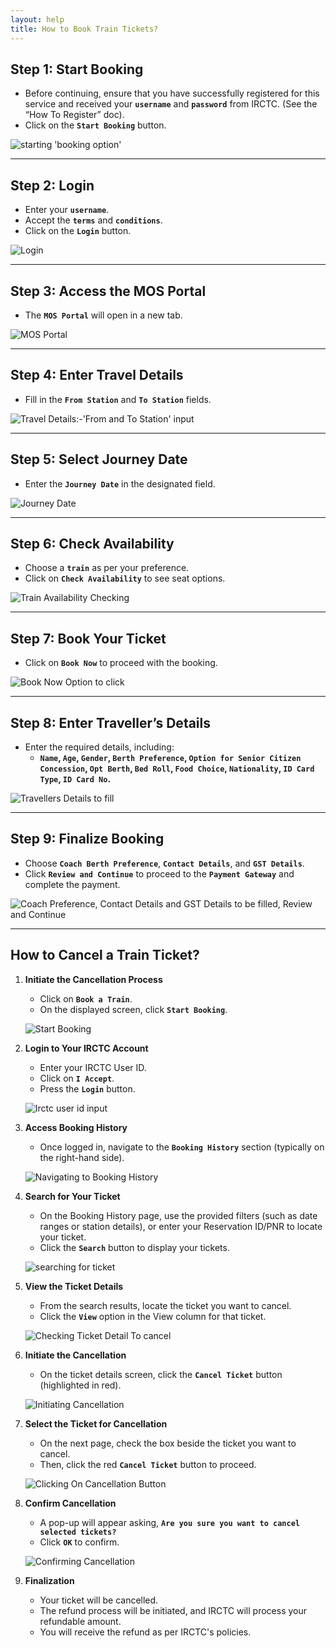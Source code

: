 ```yaml
---
layout: help
title: How to Book Train Tickets?
---
```


## Step 1: Start Booking

- Before continuing, ensure that you have successfully registered for this service and received your **`username`** and **`password`** from IRCTC. (See the “How To Register” doc).
- Click on the **`Start Booking`** button.

![starting 'booking option'](../images/help/train_booking/1.png)

---

## Step 2: Login

- Enter your **`username`**.
- Accept the **`terms`** and **`conditions`**.
- Click on the **`Login`** button.

![Login](../images/help/train_booking/2.png)

---

## Step 3: Access the MOS Portal

- The **`MOS Portal`** will open in a new tab.

![MOS Portal](../images/help/train_booking/3.png)

---

## Step 4: Enter Travel Details

- Fill in the **`From Station`** and **`To Station`** fields.

![Travel Details:-'From and To Station' input](../images/help/train_booking/4.png)

---

## Step 5: Select Journey Date

- Enter the **`Journey Date`** in the designated field.

![Journey Date](../images/help/train_booking/5.png)

---

## Step 6: Check Availability

- Choose a **`train`** as per your preference.
- Click on **`Check Availability`** to see seat options.

![Train Availability Checking](../images/help/train_booking/6.png)

---

## Step 7: Book Your Ticket

- Click on **`Book Now`** to proceed with the booking.

![Book Now Option to click](../images/help/train_booking/7.png)

---

## Step 8: Enter Traveller’s Details

- Enter the required details, including:
    - **`Name`, `Age`, `Gender`, `Berth Preference`, `Option for Senior Citizen Concession`, `Opt Berth`, `Bed Roll`, `Food Choice`, `Nationality`, `ID Card Type`, `ID Card No`.**

![Travellers Details to fill](../images/help/train_booking/8.png)

---

## Step 9: Finalize Booking

- Choose **`Coach Berth Preference`**, **`Contact Details`**, and **`GST Details`**.
- Click **`Review and Continue`** to proceed to the **`Payment Gateway`** and complete the payment.

![Coach Preference, Contact Details and GST Details to be filled, Review and Continue](../images/help/train_booking/9.png)

---

## How to Cancel a Train Ticket?

1. **Initiate the Cancellation Process**
    - Click on **`Book a Train`**.
    - On the displayed screen, click **`Start Booking`**.

    ![Start Booking](../images/help/train_booking/10.png)

2. **Login to Your IRCTC Account**
    - Enter your IRCTC User ID.
    - Click on **`I Accept`**.
    - Press the **`Login`** button.

    ![Irctc user id input](../images/help/train_booking/11.png)

3. **Access Booking History**
    - Once logged in, navigate to the **`Booking History`** section (typically on the right-hand side).

    ![Navigating to Booking History](../images/help/train_booking/12.png)

4. **Search for Your Ticket**
    - On the Booking History page, use the provided filters (such as date ranges or station details), or enter your Reservation ID/PNR to locate your ticket.
    - Click the **`Search`** button to display your tickets.

    ![searching for ticket](../images/help/train_booking/13.png)

5. **View the Ticket Details**
    - From the search results, locate the ticket you want to cancel.
    - Click the **`View`** option in the View column for that ticket.

    ![Checking Ticket Detail To cancel](../images/help/train_booking/14.png)

6. **Initiate the Cancellation**
    - On the ticket details screen, click the **`Cancel Ticket`** button (highlighted in red).

    ![Initiating Cancellation](../images/help/train_booking/15.png)

7. **Select the Ticket for Cancellation**
    - On the next page, check the box beside the ticket you want to cancel.
    - Then, click the red **`Cancel Ticket`** button to proceed.

    ![Clicking On Cancellation Button](../images/help/train_booking/16.png)

8. **Confirm Cancellation**
    - A pop-up will appear asking, **`Are you sure you want to cancel selected tickets?`**
    - Click **`OK`** to confirm.

    ![Confirming Cancellation](../images/help/train_booking/17.png)

9. **Finalization**
    - Your ticket will be cancelled.
    - The refund process will be initiated, and IRCTC will process your refundable amount.
    - You will receive the refund as per IRCTC's policies.
